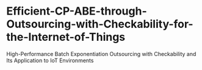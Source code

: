 # Efficient-CP-ABE-through-Outsourcing-with-Checkability-for-the-Internet-of-Things
High-Performance Batch Exponentiation Outsourcing with Checkability and Its Application to IoT Environments
